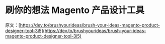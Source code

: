 # 刷你的想法 Magento 产品设计工具

原文：[https://dev.to/brushyourideas/brush-your-ideas-magento-product-designer-tool-3i5](https://dev.to/brushyourideas/brush-your-ideas-magento-product-designer-tool-3i5)